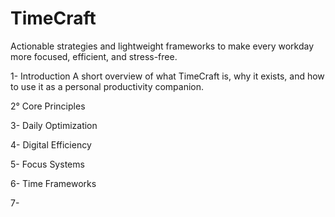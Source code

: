# TimeCraft
Actionable strategies and lightweight frameworks to make every workday more focused, efficient, and stress-free.

1- Introduction
A short overview of what TimeCraft is, why it exists, and how to use it as a personal productivity companion.

2° Core Principles

3- Daily Optimization

4- Digital Efficiency

5- Focus Systems

6- Time Frameworks

7-
